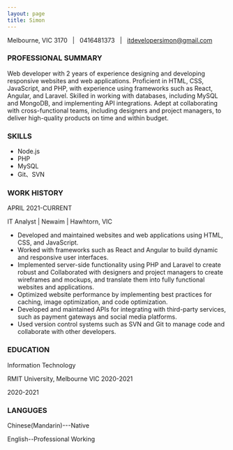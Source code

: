 ```yaml
---
layout: page
title: Simon
---
```


Melbourne, VIC 3170 &nbsp;&nbsp;| &nbsp;&nbsp;0416481373 &nbsp;&nbsp;| &nbsp;&nbsp;itdevelopersimon@gmail.com


<h3>PROFESSIONAL SUMMARY</h3>

Web developer with 2 years of experience designing and developing responsive websites and web applications. Proficient in HTML, CSS, JavaScript, and PHP, with experience using frameworks such as React, Angular, and Laravel. Skilled in working with databases, including MySQL and MongoDB, and implementing API integrations. Adept at collaborating with cross-functional teams, including designers and project managers, to deliver high-quality products on time and within budget.
<h3>SKILLS</h3>


* Node.js
* PHP
* MySQL
* Git、SVN
<h3>WORK HISTORY</h3>

<p>APRIL 2021-CURRENT<p> 
<p>IT Analyst | Newaim | Hawhtorn, VIC</p>

* Developed and maintained websites and web applications using HTML, CSS, and JavaScript.
* Worked with frameworks such as React and Angular to build dynamic and responsive user interfaces.
* Implemented server-side functionality using PHP and Laravel to create robust and Collaborated with designers and project managers to create wireframes and mockups, and translate them into fully functional websites and applications.
* Optimized website performance by implementing best practices for caching, image optimization, and code optimization.
* Developed and maintained APIs for integrating with third-party services, such as payment gateways and social media platforms.
* Used version control systems such as SVN and Git to manage code and collaborate with other developers.
<h3>EDUCATION</h3>

<p>Information Technology<p> 
<p>RMIT University, Melbourne VIC 2020-2021</p>
<p>2020-2021</p>
<h3>LANGUGES</h3>

<p>Chinese(Mandarin)---Native<p>
<p>English--Professional Working<p> 



